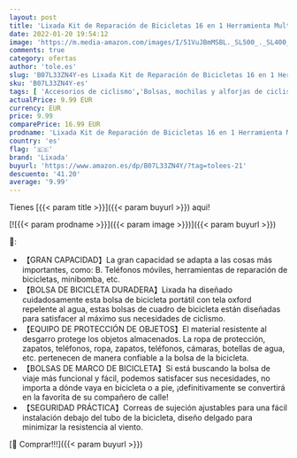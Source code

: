 ```yaml
---
layout: post
title: 'Lixada Kit de Reparación de Bicicletas 16 en 1 Herramienta Multiple Destornillador Llave Inglesa con Bolsa de Bicicleta Triángulo'
date: 2022-01-20 19:54:12
image: 'https://m.media-amazon.com/images/I/51VuJBmMSBL._SL500_._SL400_.jpg'
comments: true
category: ofertas
author: 'tole.es'
slug: 'B07L33ZN4Y-es Lixada Kit de Reparación de Bicicletas 16 en 1 Herramienta...'
sku: 'B07L33ZN4Y-es'
tags: [ 'Accesorios de ciclismo','Bolsas, mochilas y alforjas de ciclismo','Ciclismo','Deportes y aire libre','Herramientas y equipo para bicicletas','Kits de reparación de neumáticos para bicicletas','Ropa y equipo para deportes','bicicleta','lixada', ]
actualPrice: 9.99 EUR
currency: EUR
price: 9.99
comparePrice: 16.99 EUR
prodname: 'Lixada Kit de Reparación de Bicicletas 16 en 1 Herramienta Multiple Destornillador Llave Inglesa con Bolsa de Bicicleta Triángulo'
country: 'es'
flag: '🇪🇸'
brand: 'Lixada'
buyurl: 'https://www.amazon.es/dp/B07L33ZN4Y/?tag=tolees-21'
descuento: '41.20'
average: '9.99'
---
```


Tienes [{{< param title >}}]({{< param buyurl >}}) aqui!

[![{{< param prodname >}}]({{< param image >}})]({{< param buyurl >}})

🔎:

- 【GRAN CAPACIDAD】La gran capacidad se adapta a las cosas más importantes, como: B. Teléfonos móviles, herramientas de reparación de bicicletas, minibomba, etc.
- 【BOLSA DE BICICLETA DURADERA】Lixada ha diseñado cuidadosamente esta bolsa de bicicleta portátil con tela oxford repelente al agua, estas bolsas de cuadro de bicicleta están diseñadas para satisfacer al máximo sus necesidades de ciclismo.
- 【EQUIPO DE PROTECCIÓN DE OBJETOS】El material resistente al desgarro protege los objetos almacenados. La ropa de protección, zapatos, teléfonos, ropa, zapatos, teléfonos, cámaras, botellas de agua, etc. pertenecen de manera confiable a la bolsa de la bicicleta.
- 【BOLSAS DE MARCO DE BICICLETA】Si está buscando la bolsa de viaje más funcional y fácil, podemos satisfacer sus necesidades, no importa a dónde vaya en bicicleta o a pie, ¡definitivamente se convertirá en la favorita de su compañero de calle!
- 【SEGURIDAD PRÁCTICA】Correas de sujeción ajustables para una fácil instalación debajo del tubo de la bicicleta, diseño delgado para minimizar la resistencia al viento.

[🛒 Comprar!!!]({{< param buyurl >}})
